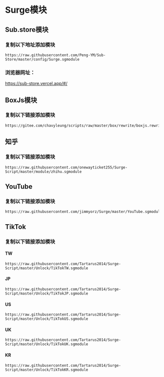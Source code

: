 # Surge模块
## Sub.store模块
### 复制以下地址添加模块
````
https://raw.githubusercontent.com/Peng-YM/Sub-Store/master/config/Surge.sgmodule
````
### 浏览器网址：
https://sub-store.vercel.app/#/

## BoxJs模块
### 复制以下链接添加模块
````
https://gitee.com/chavyleung/scripts/raw/master/box/rewrite/boxjs.rewrite.surge.sgmodule
````

## 知乎
### 复制以下链接添加模块
````
https://raw.githubusercontent.com/onewayticket255/Surge-Script/master/module/zhihu.sgmodule
````

## YouTube
### 复制以下链接添加模块
````
https://raw.githubusercontent.com/jimmyorz/Surge/master/YouTube.sgmodule
````

## TikTok
### 复制以下链接添加模块
#### TW
````
https://raw.githubusercontent.com/Tartarus2014/Surge-Script/master/Unlock/TikTokTW.sgmodule
````
#### JP
````
https://raw.githubusercontent.com/Tartarus2014/Surge-Script/master/Unlock/TikTokJP.sgmodule
````
#### US
````
https://raw.githubusercontent.com/Tartarus2014/Surge-Script/master/Unlock/TikTokUS.sgmodule
````
#### UK
````
https://raw.githubusercontent.com/Tartarus2014/Surge-Script/master/Unlock/TikTokUK.sgmodule
````
#### KR
````
https://raw.githubusercontent.com/Tartarus2014/Surge-Script/master/Unlock/TikTokKR.sgmodule
````
